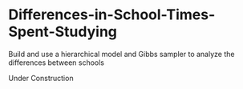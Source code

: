 # Differences-in-School-Times-Spent-Studying
Build and use a hierarchical model and Gibbs sampler to analyze the differences between schools

Under Construction
 
 
